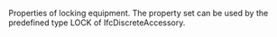 Properties of locking equipment. The property set can be used by the predefined type LOCK of IfcDiscreteAccessory.